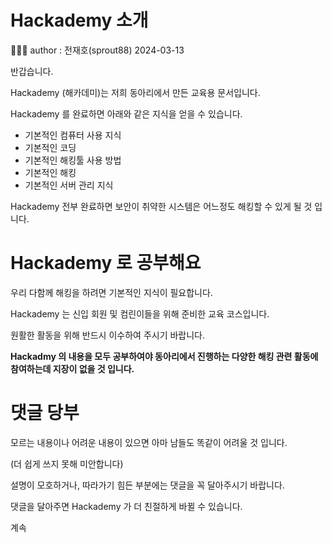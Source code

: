 # Hackademy 소개

<aside>
👨🏻‍💻 author : 전재호(sprout88) 2024-03-13

</aside>

반갑습니다.

Hackademy (해카데미)는 저희 동아리에서 만든 교육용 문서입니다.

Hackademy 를 완료하면 아래와 같은 지식을 얻을 수 있습니다.

- 기본적인 컴퓨터 사용 지식
- 기본적인 코딩
- 기본적인 해킹툴 사용 방법
- 기본적인 해킹
- 기본적인 서버 관리 지식

Hackademy 전부 완료하면 보안이 취약한 시스템은 어느정도 해킹할 수 있게 될 것 입니다.

# Hackademy 로 공부해요

우리 다함께 해킹을 하려면 기본적인 지식이 필요합니다.

Hackademy 는 신입 회원 및 컴린이들을 위해 준비한 교육 코스입니다.

원활한 활동을 위해 반드시 이수하여 주시기 바랍니다.

**Hackadmy 의 내용을 모두 공부하여야 동아리에서 진행하는 다양한 해킹 관련 활동에 참여하는데 지장이 없을 것 입니다.**

# 댓글 당부

모르는 내용이나 어려운 내용이 있으면 아마 남들도 똑같이 어려울 것 입니다. 

(더 쉽게 쓰지 못해 미안합니다)

설명이 모호하거나, 따라가기 힘든 부분에는 댓글을 꼭 달아주시기 바랍니다.

댓글을 달아주면 Hackademy 가 더 친절하게 바뀔 수 있습니다.

계속
